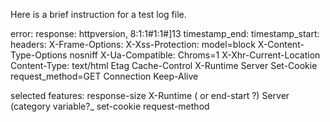 
Here is a brief instruction for a test log file. 

error:
response:
  httpversion,  8:1:1#1:1#]13
  timestamp_end:
  timestamp_start:
  headers:
    X-Frame-Options:
    X-Xss-Protection:
    model=block
    X-Content-Type-Options
    nosniff
    X-Ua-Compatible:    Chroms=1
    X-Xhr-Current-Location
    Content-Type: text/html
    Etag
    Cache-Control
    X-Runtime
    Server
    Set-Cookie
    request_method=GET
    Connection
    Keep-Alive
  


selected features:
  response-size
  X-Runtime  ( or end-start ?)
  Server (category variable?_
  set-cookie
  request-method

